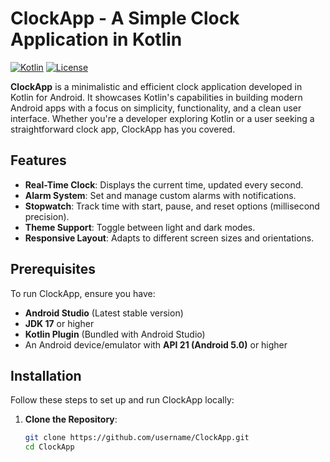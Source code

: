 # ClockApp - A Simple Clock Application in Kotlin

[![Kotlin](https://img.shields.io/badge/Kotlin-1.9.0-blue.svg)](https://kotlinlang.org/)
[![License](https://img.shields.io/badge/License-MIT-green.svg)](LICENSE)

**ClockApp** is a minimalistic and efficient clock application developed in Kotlin for Android. It showcases Kotlin's capabilities in building modern Android apps with a focus on simplicity, functionality, and a clean user interface. Whether you're a developer exploring Kotlin or a user seeking a straightforward clock app, ClockApp has you covered.

## Features
- **Real-Time Clock**: Displays the current time, updated every second.
- **Alarm System**: Set and manage custom alarms with notifications.
- **Stopwatch**: Track time with start, pause, and reset options (millisecond precision).
- **Theme Support**: Toggle between light and dark modes.
- **Responsive Layout**: Adapts to different screen sizes and orientations.

## Prerequisites
To run ClockApp, ensure you have:
- **Android Studio** (Latest stable version)
- **JDK 17** or higher
- **Kotlin Plugin** (Bundled with Android Studio)
- An Android device/emulator with **API 21 (Android 5.0)** or higher

## Installation
Follow these steps to set up and run ClockApp locally:

1. **Clone the Repository**:
   ```bash
   git clone https://github.com/username/ClockApp.git
   cd ClockApp
